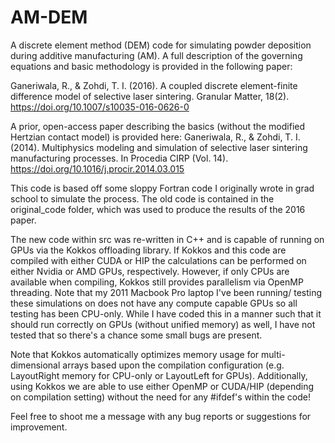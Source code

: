 # AM-DEM

A discrete element method (DEM) code for simulating powder deposition during additive manufacturing (AM).
A full description of the governing equations and basic methodology is provided in the following paper:

Ganeriwala, R., & Zohdi, T. I. (2016). A coupled discrete element-finite difference model of selective 
laser sintering. Granular Matter, 18(2). https://doi.org/10.1007/s10035-016-0626-0

A prior, open-access paper describing the basics (without the modified Hertzian contact model) is provided 
here:
Ganeriwala, R., & Zohdi, T. I. (2014). Multiphysics modeling and simulation of selective laser sintering 
manufacturing processes. In Procedia CIRP (Vol. 14). https://doi.org/10.1016/j.procir.2014.03.015

This code is based off some sloppy Fortran code I originally wrote in grad school to simulate the process.
The old code is contained in the original\_code folder, which was used to produce the results of the
2016 paper.

The new code within src was re-written in C++ and is capable of running on GPUs via the Kokkos offloading
library.  If Kokkos and this code are compiled with either CUDA or HIP the calculations can be performed
on either Nvidia or AMD GPUs, respectively.  However, if only CPUs are available when compiling, 
Kokkos still provides parallelism via OpenMP threading.  Note that my 2011 Macbook Pro laptop I've been running/
testing these simulations on does not have any compute capable GPUs so all testing has been CPU-only. 
While I have coded this in a manner such that it should run correctly on GPUs (without unified memory)
as well, I have not tested that so there's a chance some small bugs are present.

Note that Kokkos automatically optimizes memory usage for multi-dimensional arrays based upon the compilation
configuration (e.g. LayoutRight memory for CPU-only or LayoutLeft for GPUs).  Additionally, using Kokkos
we are able to use either OpenMP or CUDA/HIP (depending on compilation setting) without the need for
any #ifdef's within the code!

Feel free to shoot me a message with any bug reports or suggestions for improvement.

